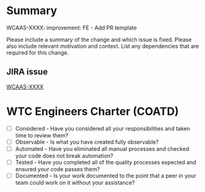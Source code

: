 # Summary

WCAAS-XXXX: improvement: FE - Add PR template

Please include a summary of the change and which issue is fixed. Please also include relevant motivation and context. List any dependencies that are required for this change.

## JIRA issue

[WCAAS-XXXX](https://jira.salmon.com/browse/WCAAS-XXXX)

# WTC Engineers Charter (COATD)

- [ ] Considered - Have you considered all your responsibilities and taken time to review them?
- [ ] Observable - Is what you have created fully observable?
- [ ] Automated - Have you eliminated all manual processes and checked your code does not break automation?
- [ ] Tested - Have you completed all of the quality processes expected and ensured your code passes them?
- [ ] Documented - Is your work documented to the point that a peer in your team could work on it without your assistance?

